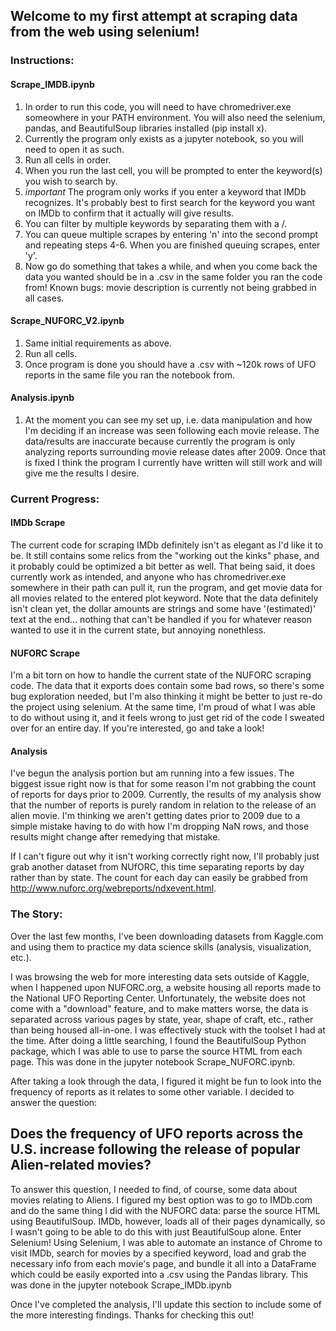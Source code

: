 ## Welcome to my first attempt at scraping data from the web using selenium!

### Instructions:
#### Scrape_IMDB.ipynb
  1. In order to run this code, you will need to have chromedriver.exe someowhere in your PATH environment. You will also need the selenium, pandas, and BeautifulSoup libraries installed (pip install x).
  2. Currently the program only exists as a jupyter notebook, so you will need to open it as such.
  3. Run all cells in order. 
  4. When you run the last cell, you will be prompted to enter the keyword(s) you wish to search by.
  5. *important* The program only works if you enter a keyword that IMDb recognizes.  It's probably best to first search for the keyword you want on IMDb to confirm that it actually will give results.
  6. You can filter by multiple keywords by separating them with a /.
  7. You can queue multiple scrapes by entering 'n' into the second prompt and repeating steps 4-6. When you are finished queuing scrapes, enter 'y'.
  8. Now go do something that takes a while, and when you come back the data you wanted should be in a .csv in the same folder you ran the code from!
Known bugs: movie description is currently not being grabbed in all cases.
 
#### Scrape_NUFORC_V2.ipynb
  1. Same initial requirements as above.
  2. Run all cells.
  3. Once program is done you should have a .csv with ~120k rows of UFO reports in the same file you ran the notebook from.

#### Analysis.ipynb
  1. At the moment you can see my set up, i.e. data manipulation and how I'm deciding if an increase was seen following each movie release.  The data/results are inaccurate because currently the program is only analyzing reports surrounding movie release dates after 2009. Once that is fixed I think the program I currently have written will still work and will give me the results I desire.

### Current Progress:

#### IMDb Scrape
The current code for scraping IMDb definitely isn't as elegant as I'd like it to be. It still contains some relics from the "working out the kinks" phase, and it probably could be optimized a bit better as well.  That being said, it does currently work as intended, and anyone who has chromedriver.exe somewhere in their path can pull it, run the program, and get movie data for all movies related to the entered plot keyword.  Note that the data definitely isn't clean yet, the dollar amounts are strings and some have '(estimated)' text at the end... nothing that can't be handled if you for whatever reason wanted to use it in the current state, but annoying nonethless.

#### NUFORC Scrape
I'm a bit torn on how to handle the current state of the NUFORC scraping code.  The data that it exports does contain some bad rows, so there's some bug exploration needed, but I'm also thinking it might be better to just re-do the project using selenium. At the same time, I'm proud of what I was able to do without using it, and it feels wrong to just get rid of the code I sweated over for an entire day.  If you're interested, go and take a look!

#### Analysis
I've begun the analysis portion but am running into a few issues. The biggest issue right now is that for some reason I'm not grabbing the count of reports for days prior to 2009.  Currently, the results of my analysis show that the number of reports is purely random in relation to the release of an alien movie. I'm thinking we aren't getting dates prior to 2009 due to a simple mistake having to do with how I'm dropping NaN rows, and those results might change after remedying that mistake.

If I can't figure out why it isn't working correctly right now, I'll probably just grab another dataset from NUfORC, this time separating reports by day rather than by state. The count for each day can easily be grabbed from http://www.nuforc.org/webreports/ndxevent.html.

### The Story:

Over the last few months, I've been downloading datasets from Kaggle.com and using them to practice my data science skills (analysis, visualization, etc.).

I was browsing the web for more interesting data sets outside of Kaggle, when I happened upon NUFORC.org, a website housing all reports made to the National UFO Reporting Center. Unfortunately, the website does not come with a "download" feature, and to make matters worse, the data is separated across various pages by state, year, shape of craft, etc., rather than being housed all-in-one.  I was effectively stuck with the toolset I had at the time. After doing a little searching, I found the BeautifulSoup Python package, which I was able to use to parse the source HTML from each page.  This was done in the jupyter notebook Scrape_NUFORC.ipynb.

After taking a look through the data, I figured it might be fun to look into the frequency of reports as it relates to some other variable. I decided to answer the question:

## Does the frequency of UFO reports across the U.S. increase following the release of popular Alien-related movies?

To answer this question, I needed to find, of course, some data about movies relating to Aliens. I figured my best option was to go to IMDb.com and do the same thing I did with the NUFORC data: parse the source HTML using BeautifulSoup.  IMDb, however, loads all of their pages dynamically, so I wasn't going to be able to do this with just BeautifulSoup alone.  Enter Selenium! Using Selenium, I was able to automate an instance of Chrome to visit IMDb, search for movies by a specified keyword, load and grab the necessary info from each movie's page, and bundle it all into a DataFrame which could be easily exported into a .csv using the Pandas library.  This was done in the jupyter notebook Scrape_IMDb.ipynb

Once I've completed the analysis, I'll update this section to include some of the more interesting findings. Thanks for checking this out!
